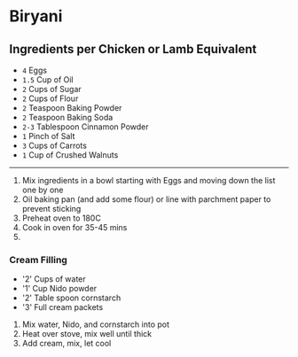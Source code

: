 # Biryani


<!-- ---
title: Basque Burnt Cheescake
category: Baking
description: 
image: basque.jpg
size: 1 10" Cake
time: 1.5 hour
author: Molly Baz
source: https://www.bonappetit.com/recipe/basque-burnt-cheesecake
veggie: ✓
sweet: ✓
--- -->

## Ingredients per Chicken or Lamb Equivalent 

* `4` Eggs
* `1.5` Cup of Oil
* `2` Cups of Sugar
* `2` Cups of Flour
* `2` Teaspoon Baking Powder
* `2` Teaspoon Baking Soda
* `2-3` Tablespoon Cinnamon Powder
* `1` Pinch of Salt
* `3` Cups of Carrots
* `1` Cup of Crushed Walnuts 


---

1. Mix ingredients in a bowl starting with Eggs and moving down the list one by one
2. Oil baking pan (and add some flour) or line with parchment paper to prevent sticking
3. Preheat oven to 180C
4. Cook in oven for 35-45 mins
5. 
### Cream Filling

* '2' Cups of water 
* '1' Cup Nido powder
* '2' Table spoon cornstarch
* '3' Full cream packets 

1. Mix water, Nido, and cornstarch into pot 
2. Heat over stove, mix well until thick
3. Add cream, mix, let cool



